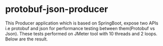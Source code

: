# protobuf-json-producer
This Producer application which is based on SpringBoot, expose two APIs i.e protobuf and json for performance testing between them(Protobuf vs Json).
These tests performed on JMeter tool with 10 threads and 2 loops. Below are the result.
